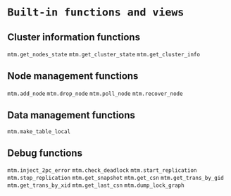 # `Built-in functions and views`

## Cluster information functions

```mtm.get_nodes_state```
```mtm.get_cluster_state```
```mtm.get_cluster_info```

## Node management functions

```mtm.add_node```
```mtm.drop_node```
```mtm.poll_node```
```mtm.recover_node```

## Data management functions

```mtm.make_table_local```

## Debug functions

```mtm.inject_2pc_error```
```mtm.check_deadlock```
```mtm.start_replication```
```mtm.stop_replication```
```mtm.get_snapshot```
```mtm.get_csn```
```mtm.get_trans_by_gid```
```mtm.get_trans_by_xid```
```mtm.get_last_csn```
```mtm.dump_lock_graph```
